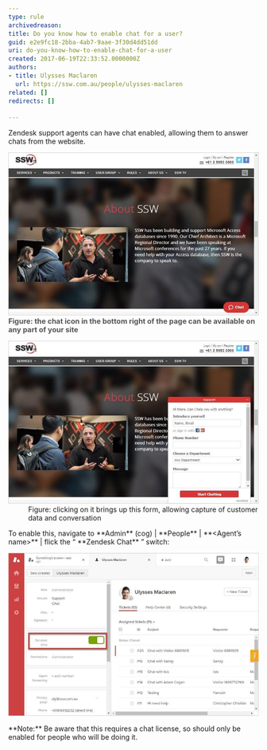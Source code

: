 ```yaml
---
type: rule
archivedreason: 
title: Do you know how to enable chat for a user?
guid: e2e9fc18-2bba-4ab7-9aae-3f30d4dd51dd
uri: do-you-know-how-to-enable-chat-for-a-user
created: 2017-06-19T22:33:52.0000000Z
authors:
- title: Ulysses Maclaren
  url: https://ssw.com.au/people/ulysses-maclaren
related: []
redirects: []

---
```


Zendesk support agents can have chat enabled, allowing them to answer chats from the website.

<!--endintro-->
<dl class="image"><dt><img src="zendesk-enable-chat-1-min.jpg" alt="zendesk-enable-chat-1-min.jpg"><span style="color:#555555;font-size:0.9rem;font-weight:bold;">Figure: the chat icon in the bottom right of the page can be available on any part of your site</span></dt></dl><dl class="image"><dt><img src="zendesk-enable-chat-2-min.jpg" alt="zendesk-enable-chat-2-min.jpg"></dt><dd>Figure: clicking on it brings up this form, allowing capture of customer data and conversation</dd></dl>
To enable this, navigate to      **Admin** (cog) |      **People** |      **&lt;Agent’s name&gt;** | flick the “ **Zendesk Chat** ” switch:
<dl class="image"><dt><img src="zendesk-enable-chat-3-min.jpg" alt="zendesk-enable-chat-3-min.jpg"></dt></dl>
**Note:** Be aware that this requires a chat license, so should only be enabled for people who will be doing it.
